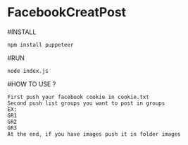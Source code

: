 ﻿# FacebookCreatPost

#INSTALL
```
npm install puppeteer
```
#RUN
```
node index.js
```
#HOW TO USE ?
```
First push your facebook cookie in cookie.txt
Second push list groups you want to post in groups
EX:  
GR1
GR2
GR3
At the end, if you have images push it in folder images
```
